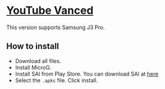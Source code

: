 # [YouTube Vanced](https://vanced.app)

This version supports Samsung J3 Pro.

## How to install

- Download all files.
- Install MicroG.
- Install SAI from Play Store. You can download SAI at [here](https://github.com/Aefyr/SAI/releases)
- Select the `.apks` file. Click install.
